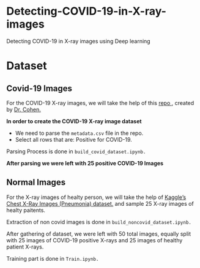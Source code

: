 # Detecting-COVID-19-in-X-ray-images
Detecting COVID-19 in X-ray images using Deep learning

# Dataset
<h2> Covid-19 Images </h2>
For the COVID-19 X-ray images, we will take the help of this <a href = "https://github.com/ieee8023/covid-chestxray-dataset" >repo </a>, created by <a href="https://josephpcohen.com/w/">Dr. Cohen. </a>

 <b>In order to create the COVID-19 X-ray image dataset</b>
 
 <ul> 
 <li> We need to parse the <code class="EnlighterJSRAW enlighter-origin" data-enlighter-language="python">metadata.csv</code> file in the repo.</li>
 <li> Select all rows that are: Positive for COVID-19.</li>
 
  </ul> 
<p>Parsing Process is done in <code class="EnlighterJSRAW enlighter-origin" data-enlighter-language="python">build_covid_dataset.ipynb.</code> </p>
<strong>After parsing we were left with 25 positive COVID-19 Images</strong>

<h2> Normal Images </h2>
<p> For the X-ray images of healty person, we will take the help of <a href = "https://www.kaggle.com/paultimothymooney/chest-xray-pneumonia" >Kaggle’s Chest X-Ray Images (Pneumonia) dataset.</a> and sample 25 X-ray images of healty paitents. </p>
<p>Extraction of non covid images is done in <code class="EnlighterJSRAW enlighter-origin" data-enlighter-language="python">build_noncovid_dataset.ipynb.</code> </p>
<p>After gathering of dataset, we were left with 50 total images, equally split with 25 images of COVID-19 positive X-rays and 25 images of healthy patient X-rays.</p>


<p> Training part is done in <code class="EnlighterJSRAW enlighter-origin" data-enlighter-language="python">Train.ipynb.</code> </p>


